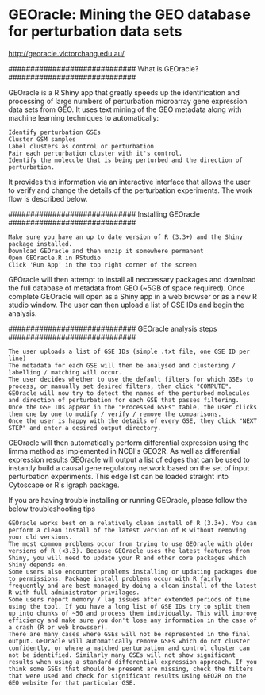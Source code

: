 # GEOracle: Mining the GEO database for perturbation data sets
http://georacle.victorchang.edu.au/


#############################
 What is GEOracle?
#############################

GEOracle is a R Shiny app that greatly speeds up the identification and processing of large numbers of perturbation microarray gene expression data sets from GEO. It uses text mining of the GEO metadata along with machine learning techniques to automatically:

    Identify perturbation GSEs
    Cluster GSM samples
    Label clusters as control or perturbation
    Pair each perturbation cluster with it's control.
    Identify the molecule that is being perturbed and the direction of perturbation.


It provides this information via an interactive interface that allows the user to verify and change the details of the perturbation experiments. The work flow is described below.

#############################
Installing GEOracle
#############################

    Make sure you have an up to date version of R (3.3+) and the Shiny package installed.
    Download GEOracle and then unzip it somewhere permanent
    Open GEOracle.R in RStudio
    Click 'Run App' in the top right corner of the screen


GEOracle will then attempt to install all neccessary packages and download the full database of metadata from GEO (~5GB of space required). Once complete GEOracle will open as a Shiny app in a web browser or as a new R studio window. The user can then upload a list of GSE IDs and begin the analysis.



#############################
GEOracle analysis steps
#############################

    The user uploads a list of GSE IDs (simple .txt file, one GSE ID per line)
    The metadata for each GSE will then be analysed and clustering / labelling / matching will occur.
    The user decides whether to use the default filters for which GSEs to process, or manually set desired filters, then click "COMPUTE".
    GEOracle will now try to detect the names of the perturbed molecules and direction of perturbation for each GSE that passes filtering.
    Once the GSE IDs appear in the "Processed GSEs" table, the user clicks them one by one to modify / verify / remove the comparisons.
    Once the user is happy with the details of every GSE, they click "NEXT STEP" and enter a desired output directory.

GEOracle will then automatically perform differential expression using the limma method as implemented in NCBI's GEO2R. As well as differential expression results GEOracle will output a list of edges that can be used to instantly build a causal gene regulatory network based on the set of input perturbation experiments. This edge list can be loaded straight into Cytoscape or R's igraph package.


If you are having trouble installing or running GEOracle, please follow the below troubleshooting tips

    GEOracle works best on a relatively clean install of R (3.3+). You can perform a clean install of the latest version of R without removing your old versions.
    The most common problems occur from trying to use GEOracle with older versions of R (<3.3). Because GEOracle uses the latest features from Shiny, you will need to update your R and other core packages which Shiny depends on.
    Some users also encounter problems installing or updating packages due to permissions. Package install problems occur with R fairly frequently and are best managed by doing a clean install of the latest R with full administrator privilages.
    Some users report memory / lag issues after extended periods of time using the tool. If you have a long list of GSE IDs try to split them up into chunks of ~50 and process them individually. This will improve efficiency and make sure you don't lose any information in the case of a crash (R or web browsser).
    There are many cases where GSEs will not be represented in the final output. GEOracle will automatically remove GSEs which do not cluster confidently, or where a matched perturbation and control cluster can not be identified. Similarly many GSEs will not show significant results when using a standard differential expression approach. If you think some GSEs that should be present are missing, check the filters that were used and check for significant results using GEO2R on the GEO website for that particular GSE.
